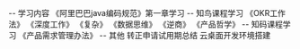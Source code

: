 -- 学习内容
  《阿里巴巴java编码规范》第一章学习
-- 知鸟课程学习
  《OKR工作法》
  《深度工作》
  《复杂》
  《数据思维》
  《逆商》
  《产品哲学》
-- 知码课程学习
  《产品需求管理办法》
-- 其他
   转正申请试用期总结
   云桌面开发环境搭建